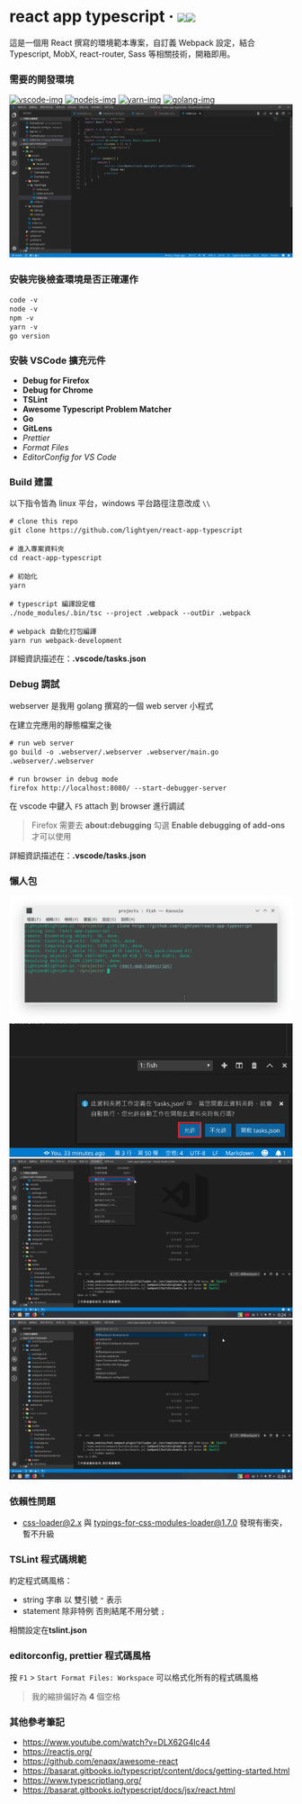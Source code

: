 # react app typescript &middot; ![](https://travis-ci.com/lightyen/react-app-typescript.svg?branch=master)![](https://img.shields.io/github/license/lightyen/react-app-typescript.svg)

這是一個用 React 撰寫的環境範本專案，自訂義 Webpack 設定，結合 Typescript, MobX, react-router, Sass 等相關技術，開箱即用。

### 需要的開發環境

<a href="https://code.visualstudio.com">
<img src="https://user-images.githubusercontent.com/49339/32078127-102bbcfe-baa6-11e7-8ab9-b04dcad2035e.png" alt="vscode-img" width="10%"/></a>

<a href="https://nodejs.org">
<img src="https://nodejs.org/static/images/logos/nodejs-new-pantone-black.png" alt="nodejs-img" width="15%"/></a>

<a href="https://yarnpkg.com">
<img src="https://raw.githubusercontent.com/yarnpkg/assets/master/yarn-kitten-full.png" alt="yarn-img" width="15%"/></a>

<a href="https://golang.org/dl">
<img src="https://blog.golang.org/go-brand/Go-Logo/SVG/Go-Logo_Blue.svg" alt="golang-img" width="10%"/></a>
<br />

<img src="https://raw.githubusercontent.com/lightyen/react-app-typescript/resources/env.png" />

### 安裝完後檢查環境是否正確運作

```shell
code -v
node -v
npm -v
yarn -v
go version
```

### 安裝 VSCode 擴充元件

- **Debug for Firefox**
- **Debug for Chrome**
- **TSLint**
- **Awesome Typescript Problem Matcher**
- **Go**
- **GitLens**
- _Prettier_
- _Format Files_
- _EditorConfig for VS Code_

### Build 建置

以下指令皆為 linux 平台，windows 平台路徑注意改成 `\\`

```shell
# clone this repo
git clone https://github.com/lightyen/react-app-typescript

# 進入專案資料夾
cd react-app-typescript

# 初始化
yarn

# typescript 編譯設定檔
./node_modules/.bin/tsc --project .webpack --outDir .webpack

# webpack 自動化打包編譯
yarn run webpack-development
```

詳細資訊描述在：**.vscode/tasks.json**

### Debug 調試

webserver 是我用 golang 撰寫的一個 web server 小程式

在建立完應用的靜態檔案之後

```shell
# run web server
go build -o .webserver/.webserver .webserver/main.go
.webserver/.webserver

# run browser in debug mode
firefox http://localhost:8080/ --start-debugger-server
```

在 vscode 中鍵入 `F5` attach 到 browser 進行調試

> Firefox 需要去 **about:debugging** 勾選 **Enable debugging of add-ons** 才可以使用

詳細資訊描述在：**.vscode/tasks.json**

### 懶人包

<img src="https://raw.githubusercontent.com/lightyen/react-app-typescript/resources/images/00.png"/>
<img src="https://raw.githubusercontent.com/lightyen/react-app-typescript/resources/images/01.png"/>
<img src="https://raw.githubusercontent.com/lightyen/react-app-typescript/resources/images/02.png"/>
<img src="https://raw.githubusercontent.com/lightyen/react-app-typescript/resources/images/03.png"/>

### 依賴性問題

- css-loader@2.x 與 typings-for-css-modules-loader@1.7.0 發現有衝突，暫不升級

### TSLint 程式碼規範

約定程式碼風格：

- string 字串 以 雙引號 `"` 表示
- statement 除非特例 否則結尾不用分號 `;`

相關設定在**tslint.json**

### editorconfig, prettier 程式碼風格

按 `F1` > `Start Format Files: Workspace` 可以格式化所有的程式碼風格

> 我的縮排偏好為 **4** 個空格

### 其他參考筆記

- https://www.youtube.com/watch?v=DLX62G4lc44
- https://reactjs.org/
- https://github.com/enaqx/awesome-react
- https://basarat.gitbooks.io/typescript/content/docs/getting-started.html
- https://www.typescriptlang.org/
- https://basarat.gitbooks.io/typescript/docs/jsx/react.html
